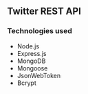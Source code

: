 ## Twitter REST API

### Technologies used

- Node.js
- Express.js
- MongoDB
- Mongoose
- JsonWebToken
- Bcrypt

